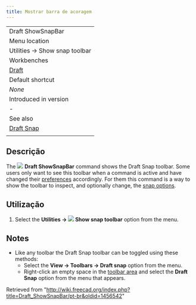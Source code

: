 ```yaml
---
title: Mostrar barra de acoragem
---
```

|  |
| --- |
| Draft ShowSnapBar |
| Menu location |
| Utilities → Show snap toolbar |
| Workbenches |
| [Draft](/Draft_Workbench "Draft Workbench") |
| Default shortcut |
| *None* |
| Introduced in version |
| - |
| See also |
| [Draft Snap](/Draft_Snap "Draft Snap") |
|  |

## Descrição

The ![](/images/Draft_ShowSnapBar.svg) **Draft ShowSnapBar** command shows the Draft Snap toolbar. Some users only want to see this toolbar when a command is active and have changed their [preferences](/Draft_Snap#Preferences "Draft Snap") accordingly. For them this command is a way to show the toolbar to inspect, and optionally change, the [snap options](/Draft_Snap "Draft Snap").

## Utilização

1. Select the **Utilities → ![](/images/Draft_ShowSnapBar.svg) Show snap toolbar** option from the menu.

## Notes

* Like any toolbar the Draft Snap toolbar can be toggled using these methods:
  + Select the **View → Toolbars → Draft snap** option from the menu.
  + Right-click an empty space in the [toolbar area](/Interface "Interface") and select the **Draft Snap** option from the menu that appears.

Retrieved from "<http://wiki.freecad.org/index.php?title=Draft_ShowSnapBar/pt-br&oldid=1456542>"